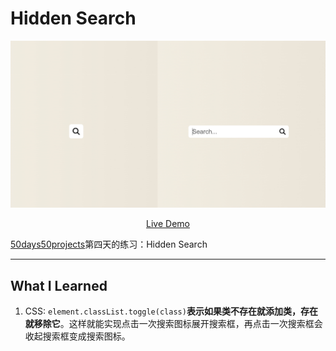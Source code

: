 # Hidden Search
![](images/hidden-search.JPG)
<p align="center">
    <a href="https://mia-hidden-search.netlify.app/">Live Demo</a>
</p>

[50days50projects](https://github.com/bradtraversy/50projects50days)第四天的练习：Hidden Search

---
## What I Learned
1. CSS: `element.classList.toggle(class)`**表示如果类不存在就添加类，存在就移除它**。这样就能实现点击一次搜索图标展开搜索框，再点击一次搜索框会收起搜索框变成搜索图标。